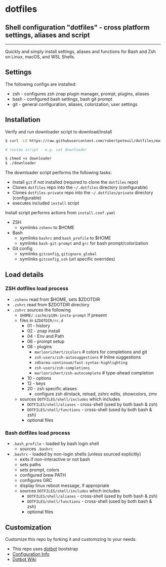 # dotfiles

## Shell configuration "dotfiles" - cross platform settings, aliases and script

----

Quickly and simply install settings, aliases and functions for Bash and Zsh on Linux, macOS, and WSL Shells.

## Settings

The following configs are installed:

- zsh - configures zsh znap plugin manager, prompt, plugins, aliases
- bash - configured bash settings, bash git prompt
- git - general configuration, aliases, colorization, user settings

## Installation

Verify and run downloader script to download/install

``` bash
$ curl -LO https://raw.githubusercontent.com/robertpeteuil/dotfiles/main/downloader

# review script - e.g. cat downloader

$ chmod +x downloader
$ ./downloader
```

The downloader script performs the following tasks:

- Install `git` if not installed (required to clone the `dotfiles` repo)
- Clones `dotfiles` repo into the `~/.dotfiles` directory (configurable)
- Clones `dotfiles-private` repo into the `~/.dotfiles/private` directory (configurable)
- executes included `install` script

Install script performs actions from `install.conf.yaml`

- ZSH
  - symlinks `zshenv` to $HOME
- Bash
  - symlinks `bashrc` and `bash_profile` to $HOME
  - symlinks `bash-git-prompt` and `grc` for bash prompt/colorization
- Git config
  - symlinks `gitconfig`, `gitignore_global`
  - symlinks `gitconfig_ssh` (url specific overrides)

## Load details

### ZSH dotfiles load process

- `.zshenv` read from $HOME, sets $ZDOTDIR
- `.zshrc` read from $ZDOTDIR directory
- `.zshrc` sources the following
  - `$HOME/.cache/p10k-insta-prompt` if present
  - files in `$ZDOTDIR/rc.d`
    - 01 - history
    - 02 - znap install
    - 04 - Env and Path
    - 06 - prompt setup
    - 08 - plugins
      - `marlonrichert/zcolors`           # colors for completions and git
      - `zsh-users/zsh-autosuggestions`   # Inline suggestions
      - `zdharma-continuum/fast-syntax-highlighting`
      - `zsh-users/zsh-completions`
      - `marlonrichert/zsh-autocomplete`  # type-ahead completion
    - 10 - options
    - 12 - keys
    - 20 - zsh specific aliases
      - configure zsh dirstack, reload, zshrc edits, showcolors, zmv
  - sources `DOTFILES/shell/includes` which includes
    - `DOTFILES/shell/aliases` - cross-shell (used by both bash & zsh)
    - `DOTFILES/shell/functions` - cross-shell (used by both bash & zsh)
    - optional files

### Bash dotfiles load process

- `.bash_profile` - loaded by bash login shell
  - sources `.bashrc`
- `.bashrc` - loaded by non-login shells (unless sourced explicitly)
  - exits if non-interactive or not bash
  - sets paths
  - sets prompt, colors
  - configured brew PATH
  - configures GRC
  - display linux reboot message, if appropriate
  - sources `DOTFILES/shell/includes` which includes
    - `DOTFILES/shell/aliases` - cross-shell (used by both bash & zsh)
    - `DOTFILES/shell/functions` - cross-shell (used by both bash & zsh)
    - optional files

## Customization

Customize this repo by forking it and customizing to your needs.

- This repo uses [dotbot](https://github.com/anishathalye/dotbot) bootstrap
- [Configuration Info](https://github.com/anishathalye/dotbot#configuration)
- [Dotbot Wiki](https://github.com/anishathalye/dotbot/wiki)
